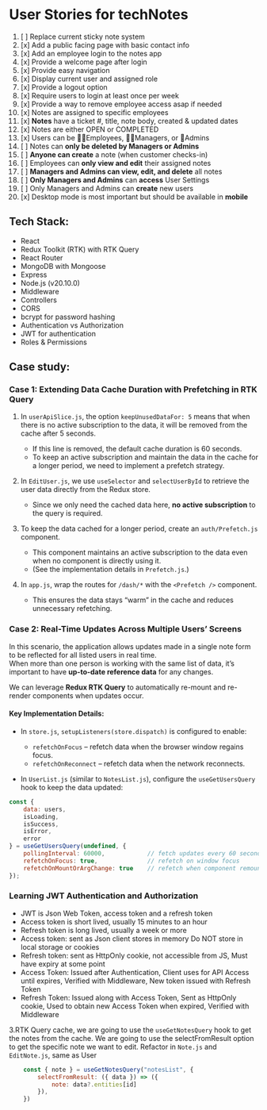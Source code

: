 # User Stories for techNotes

1. [ ] Replace current sticky note system
2. [x] Add a public facing page with basic contact info 
3. [x] Add an employee login to the notes app 
4. [x] Provide a welcome page after login 
5. [x] Provide easy navigation
6. [x] Display current user and assigned role 
7. [x] Provide a logout option 
8. [x] Require users to login at least once per week
9. [x] Provide a way to remove employee access asap if needed 
10. [x] Notes are assigned to specific employees 
11. [x] **Notes** have a ticket #, title, note body, created & updated dates
12. [x] Notes are either OPEN or COMPLETED 
13. [x] Users can be 🙋‍♂️Employees, 🙎‍♀️Managers, or 👨Admins 
14. [ ] Notes can **only be deleted by Managers or Admins** 
15. [ ] **Anyone can create** a note (when customer checks-in)
16. [ ] Employees can **only view and edit** their assigned notes  
17. [ ] **Managers and Admins can view, edit, and delete** all notes 
18. [ ] **Only Managers and Admins** can **access** User Settings 
19. [ ] Only Managers and Admins can **create** new users 
20. [x] Desktop mode is most important but should be available in **mobile** 

## Tech Stack:
- React
- Redux Toolkit (RTK) with RTK Query
- React Router
- MongoDB with Mongoose
- Express
- Node.js (v20.10.0)
- Middleware
- Controllers
- CORS
- bcrypt for password hashing
- Authentication vs Authorization
- JWT for authentication
- Roles & Permissions

## Case study: 
### Case 1: Extending Data Cache Duration with Prefetching in RTK Query

1. In `userApiSlice.js`, the option `keepUnusedDataFor: 5` means that when there is no active subscription to the data, it will be removed from the cache after 5 seconds.  
   - If this line is removed, the default cache duration is 60 seconds.  
   - To keep an active subscription and maintain the data in the cache for a longer period, we need to implement a prefetch strategy.

2. In `EditUser.js`, we use `useSelector` and `selectUserById` to retrieve the user data directly from the Redux store.  
   - Since we only need the cached data here, **no active subscription** to the query is required.

3. To keep the data cached for a longer period, create an `auth/Prefetch.js` component.  
   - This component maintains an active subscription to the data even when no component is directly using it.  
   - (See the implementation details in `Prefetch.js`.)

4. In `app.js`, wrap the routes for `/dash/*` with the `<Prefetch />` component.  
   - This ensures the data stays “warm” in the cache and reduces unnecessary refetching.

### Case 2: Real-Time Updates Across Multiple Users’ Screens

In this scenario, the application allows updates made in a single note form to be reflected for all listed users in real time.  
When more than one person is working with the same list of data, it’s important to have **up-to-date reference data** for any changes.

We can leverage **Redux RTK Query** to automatically re-mount and re-render components when updates occur.

#### Key Implementation Details:
- In `store.js`, `setupListeners(store.dispatch)` is configured to enable:
  - `refetchOnFocus` – refetch data when the browser window regains focus.
  - `refetchOnReconnect` – refetch data when the network reconnects.

- In `UserList.js` (similar to `NotesList.js`), configure the `useGetUsersQuery` hook to keep the data updated:

```js
const {
    data: users,
    isLoading,
    isSuccess,
    isError,
    error
} = useGetUsersQuery(undefined, {
    pollingInterval: 60000,            // fetch updates every 60 seconds
    refetchOnFocus: true,              // refetch on window focus
    refetchOnMountOrArgChange: true    // refetch when component remounts or args change
});
```

### Learning JWT Authentication and Authorization
- JWT is Json Web Token, access token and a refresh token
- Access token is short lived, usually 15 minutes to an hour
- Refresh token is long lived, usually a week or more
- Access token: sent as Json client stores in memory Do NOT store in local storage or cookies
- Refresh token: sent as HttpOnly cookie, not accessible from JS, Must have expiry at some point
- Access Token: Issued after Authentication, Client uses for API Access until expires, Verified with Middleware, New token issued with Refresh Token
- Refresh Token: Issued along with Access Token, Sent as HttpOnly cookie, Used to obtain new Access Token when expired, Verified with Middleware

3.RTK Query cache, we are going to use the `useGetNotesQuery` hook to get the notes from the cache. We are going to use the selectFromResult option to get the specific note we want to edit. Refactor in `Note.js` and `EditNote.js`, same as User
```js
    const { note } = useGetNotesQuery("notesList", {
        selectFromResult: ({ data }) => ({
            note: data?.entities[id]
        }),
    })
```

